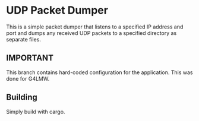 # UDP Packet Dumper
This is a simple packet dumper that listens to a specified IP address and port
and dumps any received UDP packets to a specified directory as separate files.

## IMPORTANT
This branch contains hard-coded configuration for the application. This was done
for G4LMW.

## Building
Simply build with cargo.